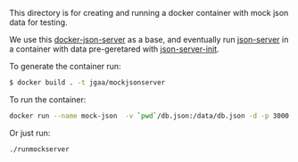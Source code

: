 This directory is for creating and running a docker container
with mock json data for testing.

We use this [docker-json-server](https://github.com/clue/docker-json-server) as
a base, and eventually run [json-server](https://github.com/typicode/json-server) 
in a container with data pre-geretared with [json-server-init](https://github.com/dfsq/json-server-init).

To generate the container run:
```sh
$ docker build . -t jgaa/mockjsonserver
```

To run the container:
```sh
docker run --name mock-json  -v `pwd`/db.json:/data/db.json -d -p 3000:80 jgaa/mockjsonserver
```

Or just run:
```sh
./runmockserver
```

